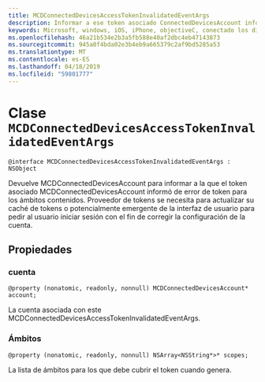 ```yaml
---
title: MCDConnectedDevicesAccessTokenInvalidatedEventArgs
description: Informar a ese token asociado ConnectedDevicesAccount informó de un error de token.
keywords: Microsoft, windows, iOS, iPhone, objectiveC, conectado los dispositivos, proyecto Roma
ms.openlocfilehash: 46a21b534e2b3a5fb588e40af2dbc4eb47143873
ms.sourcegitcommit: 945a0f4bda02e3b4eb9a665379c2af9bd5285a53
ms.translationtype: MT
ms.contentlocale: es-ES
ms.lasthandoff: 04/18/2019
ms.locfileid: "59801777"
---
```

# <a name="class-mcdconnecteddevicesaccesstokeninvalidatedeventargs"></a>Clase `MCDConnectedDevicesAccessTokenInvalidatedEventArgs` 

```
@interface MCDConnectedDevicesAccessTokenInvalidatedEventArgs : NSObject 
```  
Devuelve MCDConnectedDevicesAccount para informar a la que el token asociado MCDConnectedDevicesAccount informó de error de token para los ámbitos contenidos. Proveedor de tokens se necesita para actualizar su caché de tokens o potencialmente emergente de la interfaz de usuario para pedir al usuario iniciar sesión con el fin de corregir la configuración de la cuenta.

## <a name="properties"></a>Propiedades

### <a name="account"></a>cuenta
`@property (nonatomic, readonly, nonnull) MCDConnectedDevicesAccount* account;`

La cuenta asociada con este MCDConnectedDevicesAccessTokenInvalidatedEventArgs.

### <a name="scopes"></a>Ámbitos
`@property (nonatomic, readonly, nonnull) NSArray<NSString*>* scopes;`

La lista de ámbitos para los que debe cubrir el token cuando genera.
